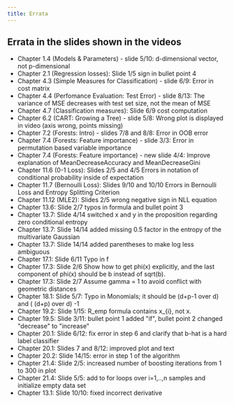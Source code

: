 ```yaml
---
title: Errata
---
```


## Errata in the slides shown in the videos

- Chapter 1.4 (Models & Parameters) - slide 5/10: d-dimensional vector, not p-dimensional
- Chapter 2.1 (Regression losses): Slide 1/5 sign in bullet point 4
- Chapter 4.3 (Simple Measures for Classification) - slide 6/9: Error in cost matrix
- Chapter 4.4 (Perfomance Evaluation: Test Error) - slide 8/13: The variance of MSE decreases with test set size, not the mean of MSE
- Chapter 4.7 (Classification measures): Slide 6/9 cost computation
- Chapter 6.2 (CART: Growing a Tree) - slide 5/8: Wrong plot is displayed in video (axis wrong, points missing)
- Chapter 7.2 (Forests: Intro) - slides 7/8 and 8/8: Error in OOB error
- Chapter 7.4 (Forests: Feature importance) - slide 3/3: Error in permutation based variable importance
- Chapter 7.4 (Forests: Feature importance) - new slide 4/4: Improve explanation of MeanDecreaseAccuracy and MeanDecreaseGini
- Chapter 11.6 (0-1 Loss): Slides 2/5 and 4/5 Errors in notation of conditional probability inside of expectation
- Chapter 11.7 (Bernoulli Loss): Slides 9/10 and 10/10 Errors in Bernoulli Loss and Entropy Splitting Criterion
- Chapter 11.12 (MLE2): Slides 2/5 wrong negative sign in NLL equation 
- Chapter 13.6: Slide 2/7 typos in formula and bullet point 3
- Chapter 13.7: Slide 4/14 switched x and y in the proposition regarding zero conditional entropy
- Chapter 13.7: Slide 14/14 added missing 0.5 factor in the entropy of the multivariate Gaussian
- Chapter 13.7: Slide 14/14 added parentheses to make log less ambiguous
- Chapter 17.1: Slide 6/11 Typo in f
- Chapter 17.3: Slide 2/6 Show how to get phi(x) explicitly, and the last component of phi(x) should be b instead of sqrt(b).
- Chapter 17.3: Slide 2/7 Assume gamma = 1 to avoid conflict with geometric distances
- Chapter 18.1: Slide 5/7: Typo in Monomials; it should be (d+p-1 over d) and ( (d+p) over d) -1
- Chapter 19.2: Slide 1/15: R_emp formula contains x_{i}, not x.
- Chapter 19.5: Slide 3/11: bullet point 1 added "if", bullet point 2 changed "decrease" to "increase"
- Chapter 20.1: Slide 6/12: fix error in step 6 and clarify that b-hat is a hard label classifier
- Chapter 20.1: Slides 7 and 8/12: improved plot and text
- Chapter 20.2: Slide 14/15: error in step 1 of the algorithm
- Chapter 21.4: Slide 2/5: increased number of boosting iterations from 1 to 300 in plot
- Chapter 21.4: Slide 5/5: add to for loops over i=1,..,n samples and initialize empty data set
- Chapter 13.1: Slide 10/10: fixed incorrect derivative
